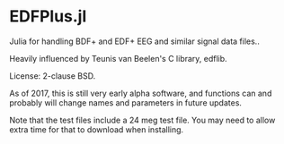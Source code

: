 # EDFPlus.jl

Julia for handling BDF+ and EDF+ EEG and similar signal data files..

Heavily influenced by Teunis van Beelen's C library, edflib.

License: 2-clause BSD.

As of 2017, this is still very early alpha software, and functions can and probably will change names and parameters in future updates.

Note that the test files include a 24 meg test file. You may need to allow extra time for that to download when installing.
